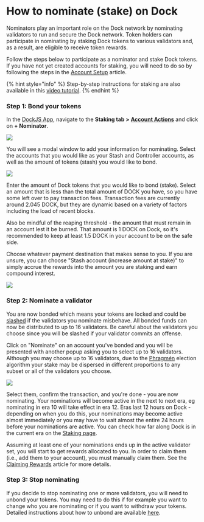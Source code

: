 # How to nominate \(stake\) on Dock

Nominators play an important role on the Dock network by nominating validators to run and secure the Dock network. Token holders can participate in nominating by staking Dock tokens to various validators and, as a result, are eligible to receive token rewards.

Follow the steps below to participate as a nominator and stake Dock tokens. If you have not yet created accounts for staking, you will need to do so by following the steps in the [Account Setup](https://docs.dock.io/help-center/staking/staking-account-setup) article.

{% hint style="info" %}
Step-by-step instructions for staking are also available in this [video tutorial](https://www.youtube.com/watch?v=EEneqw92rJU&ab_channel=Dock).
{% endhint %}

### Step 1: Bond your tokens

In the [DockJS App](https://fe.dock.io/#/staking), navigate to the **Staking tab &gt;** [**Account Actions**](https://fe.dock.io/#/staking/actions) and click on **+ Nominator**.

![](https://lh3.googleusercontent.com/XdxHpr4wY1EnXOxXBclRgKvUmGONUKmda425O6J8uXc2j5fkwYwyL6cVSqshKew7lK_8ZvYZNHA-QvCdqjSxKfcubIm93j6wpYCCEuEfp52G4-J33x9qYIO1z0meOMXrXXBHio8h)

You will see a modal window to add your information for nominating. Select the accounts that you would like as your Stash and Controller accounts, as well as the amount of tokens \(stash\) you would like to bond.

![](https://lh3.googleusercontent.com/pQCSLzyKI0Ul3_BzpXr_Xl5N9p-2RkRgnDp7Iec6x3Yxtud4cLd5tZ1WH1iHqEB-MDKHI1KMCsOTpShrv39fqXA2FDmcrjV-ypcpgrRd7BaelP92ezkECjIEjSAcynEaXQGXuzR5)

Enter the amount of Dock tokens that you would like to bond \(stake\). Select an amount that is less than the total amount of DOCK you have, so you have some left over to pay transaction fees. Transaction fees are currently around 2.045 DOCK, but they are dynamic based on a variety of factors including the load of recent blocks.

Also be mindful of the reaping threshold - the amount that must remain in an account lest it be burned. That amount is 1 DOCK on Dock, so it's recommended to keep at least 1.5 DOCK in your account to be on the safe side.

Choose whatever payment destination that makes sense to you. If you are unsure, you can choose "Stash account \(increase amount at stake\)" to simply accrue the rewards into the amount you are staking and earn compound interest.



![](https://lh5.googleusercontent.com/XR-3Zwx08_-2eIFMLisxYp_sUf_CFzTFB8tmy8R9v4DzDHgUkeI-PjaLZXmL84WVZ0rsgimi2LBZbe-lcCEvNd5XPSJ76gX_b1aPGzL7yt4fVYdsrCCKH--zdsjT4f-WwDmZpg6s)

### Step 2: Nominate a validator

You are now bonded which means your tokens are locked and could be [slashed](https://docs.dock.io/slashing) if the validators you nominate misbehave. All bonded funds can now be distributed to up to 16 validators. Be careful about the validators you choose since you will be slashed if your validator commits an offense.

Click on "Nominate" on an account you've bonded and you will be presented with another popup asking you to select up to 16 validators. Although you may choose up to 16 validators, due to the [Phragmén](https://wiki.polkadot.network/docs/en/learn-phragmen) election algorithm your stake may be dispersed in different proportions to any subset or all of the validators you choose.

![](https://lh3.googleusercontent.com/1NBrJfhNrUqLOe-2fsf0xV1bLKSEDJUoKIN6OLu64bYzkuICX87Kg9i-Vc457HeWR398OrvEPD7hysjf2oTfmSbYXZBPLmV2nIkpemzr0kYPviBuSgLyc348_NghZGGkk9PAr3Ln)

Select them, confirm the transaction, and you're done - you are now nominating. Your nominations will become active in the next to next era, eg nominating in era 10 will take effect in era 12. Eras last 12 hours on Dock - depending on when you do this, your nominations may become active almost immediately or you may have to wait almost the entire 24 hours before your nominations are active. You can check how far along Dock is in the current era on the [Staking page](https://fe.dock.io/#/staking).

Assuming at least one of your nominations ends up in the active validator set, you will start to get rewards allocated to you. In order to claim them \(i.e., add them to your account\), you must manually claim them. See the [Claiming Rewards](https://docs.dock.io/help-center/staking/how-to-claim-rewards) article for more details.

### Step 3: Stop nominating

If you decide to stop nominating one or more validators, you will need to unbond your tokens. You may need to do this if for example you want to change who you are nominating or if you want to withdraw your tokens. Detailed instructions about how to unbond are available [here](https://docs.dock.io/help-center/staking/how-to-unbond-and-rebond).  


